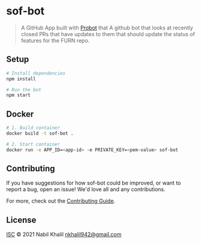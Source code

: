# sof-bot

> A GitHub App built with [Probot](https://github.com/probot/probot) that A github bot that looks at recently closed PRs that have updates to them that should update the status of features for the FURN repo.

## Setup

```sh
# Install dependencies
npm install

# Run the bot
npm start
```

## Docker

```sh
# 1. Build container
docker build -t sof-bot .

# 2. Start container
docker run -e APP_ID=<app-id> -e PRIVATE_KEY=<pem-value> sof-bot
```

## Contributing

If you have suggestions for how sof-bot could be improved, or want to report a bug, open an issue! We'd love all and any contributions.

For more, check out the [Contributing Guide](CONTRIBUTING.md).

## License

[ISC](LICENSE) © 2021 Nabil Khalil <nkhalil942@gmail.com>
